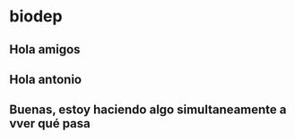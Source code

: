 # biodep
## Hola amigos
## Hola antonio


## Buenas, estoy haciendo algo simultaneamente a vver qué pasa